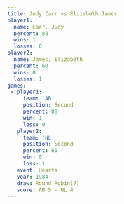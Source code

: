 ```yaml
---
title: Judy Carr vs Elizabeth James
player1:                
  name: Carr, Judy      
  percent: 88           
  wins: 1               
  losses: 0             
player2:                
  name: James, Elizabeth
  percent: 60           
  wins: 0               
  losses: 1             
games:
 - player1:          
     team: 'AB'      
     position: Second
     percent: 88     
     win: 1          
     loss: 0         
   player2:          
     team: 'NL'      
     position: Second
     percent: 60     
     win: 0          
     loss: 1         
   event: Hearts       
   year: 1984          
   draw: Round Robin(7)
   score: AB 5 - NL 4  
---
```

